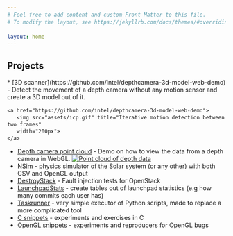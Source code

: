 ```yaml
---
# Feel free to add content and custom Front Matter to this file.
# To modify the layout, see https://jekyllrb.com/docs/themes/#overriding-theme-defaults

layout: home
---
```


<h2>Projects</h2>
* [3D scanner](https://github.com/intel/depthcamera-3d-model-web-demo) -
  Detect the movement of a depth camera without any motion sensor and create
  a 3D model out of it.

    <a href="https://github.com/intel/depthcamera-3d-model-web-demo">
       <img src="assets/icp.gif" title="Iterative motion detection between two frames"
       width="200px">
    </a>
* [Depth camera point cloud](https://github.com/01org/depthcamera-pointcloud-web-demo) -
  Demo on how to view the data from a depth camera in WebGL.
    <a href="https://github.com/01org/depthcamera-pointcloud-web-demo">
       <img src="assets/pointcloud.gif" title="Point cloud of depth data"
       width="200px">
    </a>
* [NSim](https://github.com/mkollaro/nsim) - physics simulator of the Solar
  system (or any other) with both CSV and OpenGL output
* [DestroyStack](https://github.com/mkollaro/destroystack) - Fault injection
   tests for OpenStack
* [LaunchpadStats](https://github.com/mkollaro/launchpadstats) - create tables out
  of launchpad statistics (e.g how many commits each user has)
* [Taskrunner](https://github.com/mkollaro/taskrunner) - very simple executor of
  Python scripts, made to replace a more complicated tool
* [C snippets](https://github.com/mkollaro/c_snippets) - experiments and
  exercises in C
* [OpenGL snippets](https://github.com/mkollaro/opengl_snippets) - experiments and
  reproducers for OpenGL bugs


